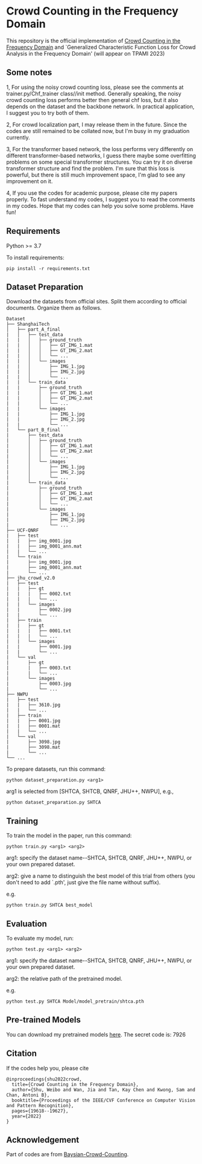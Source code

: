 # Crowd Counting in the Frequency Domain

This repository is the official implementation of [Crowd Counting in the Frequency Domain](https://openaccess.thecvf.com/content/CVPR2022/papers/Shu_Crowd_Counting_in_the_Frequency_Domain_CVPR_2022_paper.pdf) and `Generalized Characteristic Function Loss for Crowd Analysis in the
Frequency Domain' (will appear on TPAMI 2023)

## Some notes

1, For using the noisy crowd counting loss, please see the comments at trainer.py/Chf_trainer class//init method. Generally
speaking, the noisy crowd counting loss performs better then general chf loss, but it also depends on the dataset and the 
backbone network. In practical application, I suggest you to try both of them. 

2, For crowd localization part, I may release them in the future. Since the codes are still remained to be collated now, but I'm 
busy in my graduation currently. 

3, For the transformer based network, the loss performs very differently on different transformer-based networks, I guess 
there maybe some overfitting problems on some special transformer structures. You can try it on diverse transformer structure
and find the problem. I'm sure that this loss is powerful, but there is still much improvement space, I'm glad to see any
improvement on it.  

4, If you use the codes for academic purpose, please cite my papers properly. To fast understand my codes, I suggest you
to read the comments in my codes. Hope that my codes can help you solve some problems. Have fun!

## Requirements
Python >= 3.7

To install requirements:

```setup
pip install -r requirements.txt
```

## Dataset Preparation
Download the datasets from official sites.
Split them according to official documents. 
Organize them as follows.

```
Dataset
├── ShanghaiTech
│   ├── part_A_final
|   │   ├── test_data
|   |   │   ├── ground_truth
|   |   │   │   ├── GT_IMG_1.mat 
|   |   │   │   ├── GT_IMG_2.mat
|   |   │   │   └── ... 
|   |   │   └── images
|   |   │       ├── IMG_1.jpg
|   |   │       ├── IMG_2.jpg
|   |   │       └── ... 
|   |   └── train_data
|   |       ├── ground_truth
|   |       │   ├── GT_IMG_1.mat 
|   |       │   ├── GT_IMG_2.mat
|   |       │   └── ... 
|   |       └── images
|   |           ├── IMG_1.jpg
|   |           ├── IMG_2.jpg
|   |           └── ...
|   └── part_B_final
|       ├── test_data
|       │   ├── ground_truth
|       │   │   ├── GT_IMG_1.mat 
|       │   │   ├── GT_IMG_2.mat
|       │   │   └── ... 
|       │   └── images
|       │       ├── IMG_1.jpg
|       │       ├── IMG_2.jpg
|       │       └── ... 
|       └── train_data
|           ├── ground_truth
|           │   ├── GT_IMG_1.mat 
|           │   ├── GT_IMG_2.mat
|           │   └── ... 
|           └── images
|               ├── IMG_1.jpg
|               ├── IMG_2.jpg
|               └── ...
├── UCF-QNRF
|   ├── test
|   |   ├── img_0001.jpg
|   |   ├── img_0001_ann.mat
|   |   └── ...
|   └── train
|       ├── img_0001.jpg
|       ├── img_0001_ann.mat
|       └── ...
├── jhu_crowd_v2.0
|   ├── test
|   |   ├── gt
|   |   |   ├── 0002.txt  
|   |   |   └── ...
|   |   └── images
|   |       ├── 0002.jpg
|   |       └── ...
|   ├── train
|   |   ├── gt
|   |   |   ├── 0001.txt  
|   |   |   └── ...
|   |   └── images
|   |       ├── 0001.jpg
|   |       └── ...
|   └── val
|       ├── gt
|       |   ├── 0003.txt  
|       |   └── ...
|       └── images
|           ├── 0003.jpg
|           └── ...
├── NWPU
|   ├── test
|   |   ├── 3610.jpg   
|   |   └── ...
|   ├── train
|   |   ├── 0001.jpg  
|   |   ├── 0001.mat  
|   |   └── ...   
|   └── val
|       ├── 3098.jpg
|       ├── 3098.mat
|       └── ...
└── ...

```

To prepare datasets, run this command:

```dataset
python dataset_preparation.py <arg1>
```
arg1 is selected from [SHTCA, SHTCB, QNRF, JHU++, NWPU], e.g.,

```dataset2
python dataset_preparation.py SHTCA
```

## Training
To train the model in the paper, run this command:

```train
python train.py <arg1> <arg2>
```
arg1: specify the dataset name--SHTCA, SHTCB, QNRF, JHU++, NWPU, or your own prepared dataset.

arg2: give a name to distinguish the best model of this trial from others (you don't need to add `.pth', just give the
file name without suffix).

e.g.
```train2
python train.py SHTCA best_model
```
## Evaluation

To evaluate my model, run:

```eval
python test.py <arg1> <arg2>
```
arg1: specify the dataset name--SHTCA, SHTCB, QNRF, JHU++, NWPU, or your own prepared dataset.

arg2: the relative path of the pretrained model.

e.g.
```eval2
python test.py SHTCA Model/model_pretrain/shtca.pth
```

## Pre-trained Models

You can download my pretrained models [here](https://portland-my.sharepoint.com/:f:/g/personal/weiboshu2-c_my_cityu_edu_hk/Eor5dJSoOnRMq3CSwfbPzcwB024VVIfmn1lmD8ZOgPprHw?e=1vz2d7).
The secret code is: 7926

## Citation
If the codes help you, please cite
```citation
@inproceedings{shu2022crowd,
  title={Crowd Counting in the Frequency Domain},
  author={Shu, Weibo and Wan, Jia and Tan, Kay Chen and Kwong, Sam and Chan, Antoni B},
  booktitle={Proceedings of the IEEE/CVF Conference on Computer Vision and Pattern Recognition},
  pages={19618--19627},
  year={2022}
}
```

## Acknowledgement
Part of codes are from [Baysian-Crowd-Counting](https://github.com/ZhihengCV/Bayesian-Crowd-Counting).

